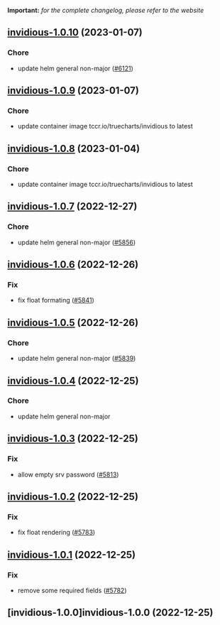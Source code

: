 **Important:**
*for the complete changelog, please refer to the website*




## [invidious-1.0.10](https://github.com/truecharts/charts/compare/invidious-1.0.9...invidious-1.0.10) (2023-01-07)

### Chore

- update helm general non-major ([#6121](https://github.com/truecharts/charts/issues/6121))
  
  


## [invidious-1.0.9](https://github.com/truecharts/charts/compare/invidious-1.0.8...invidious-1.0.9) (2023-01-07)

### Chore

- update container image tccr.io/truecharts/invidious to latest
  
  


## [invidious-1.0.8](https://github.com/truecharts/charts/compare/invidious-1.0.7...invidious-1.0.8) (2023-01-04)

### Chore

- update container image tccr.io/truecharts/invidious to latest
  
  


## [invidious-1.0.7](https://github.com/truecharts/charts/compare/invidious-1.0.6...invidious-1.0.7) (2022-12-27)

### Chore

- update helm general non-major ([#5856](https://github.com/truecharts/charts/issues/5856))
  
  


## [invidious-1.0.6](https://github.com/truecharts/charts/compare/invidious-1.0.5...invidious-1.0.6) (2022-12-26)

### Fix

- fix float formating ([#5841](https://github.com/truecharts/charts/issues/5841))
  
  


## [invidious-1.0.5](https://github.com/truecharts/charts/compare/invidious-1.0.4...invidious-1.0.5) (2022-12-26)

### Chore

- update helm general non-major ([#5839](https://github.com/truecharts/charts/issues/5839))
  
  


## [invidious-1.0.4](https://github.com/truecharts/charts/compare/invidious-1.0.3...invidious-1.0.4) (2022-12-25)

### Chore

- update helm general non-major
  
  


## [invidious-1.0.3](https://github.com/truecharts/charts/compare/invidious-1.0.2...invidious-1.0.3) (2022-12-25)

### Fix

- allow empty srv password ([#5813](https://github.com/truecharts/charts/issues/5813))
  
  


## [invidious-1.0.2](https://github.com/truecharts/charts/compare/invidious-1.0.1...invidious-1.0.2) (2022-12-25)

### Fix

- fix float rendering ([#5783](https://github.com/truecharts/charts/issues/5783))
  
  


## [invidious-1.0.1](https://github.com/truecharts/charts/compare/invidious-1.0.0...invidious-1.0.1) (2022-12-25)

### Fix

- remove some required fields ([#5782](https://github.com/truecharts/charts/issues/5782))
  
  


## [invidious-1.0.0]invidious-1.0.0 (2022-12-25)

